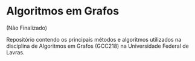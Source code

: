 # Algoritmos em Grafos

(Não Finalizado)

Repositório contendo os principais métodos e algoritmos utilizados na disciplina de Algoritmos em Grafos (GCC218) na Universidade Federal de Lavras.
